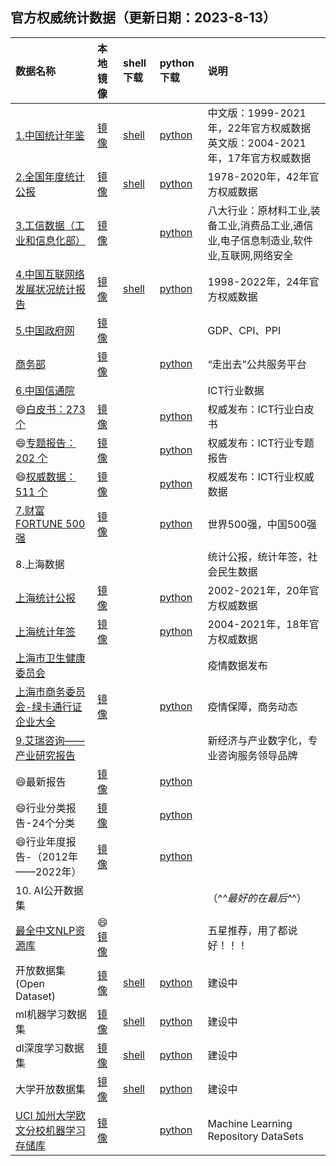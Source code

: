 ## 官方权威统计数据（更新日期：2023-8-13）

|数据名称|本地镜像|shell下载|python下载|说明|
|:----|:----|:----|:----|:----|
|[1.中国统计年鉴](http://www.stats.gov.cn/sj/ndsj/)|[镜像](./data-tjnq.md)|[shell](../code/tjnq.md)|[python](../code/tjnq.py)|中文版：1999-2021年，22年官方权威数据  英文版：2004-2021年，17年官方权威数据
|[2.全国年度统计公报](http://www.stats.gov.cn/sj/tjgb/ndtjgb/) |[镜像](./data-tjgb.md) |[shell](../code/tjgb.md)|[python](../code/tjgb.py)|1978-2020年，42年官方权威数据
|[3.工信数据（工业和信息化部）](https://www.miit.gov.cn/gxsj/index.html) |[镜像](./data-miit.md)| |[python](../code/miit.py)|八大行业：原材料工业,装备工业,消费品工业,通信业,电子信息制造业,软件业,互联网,网络安全|  
|[4.中国互联网络发展状况统计报告](http://www.cnnic.net.cn/6/86/88/index.html)|[镜像](./data-internet.md)|[shell](../code/internet.md)|[python](../code/internet.py)|1998-2022年，24年官方权威数据
|[5.中国政府网](http://www.gov.cn/shuju/index.htm)|[镜像](./data-gov.md)| | |GDP、CPI、PPI |
|[商务部](http://www.caict.ac.cn/kxyj/) |[镜像](./data-guojia.md)| | [python](../code/guojia.py) |“走出去”公共服务平台 |
|[6.中国信通院](http://www.caict.ac.cn/kxyj/) | | | |ICT行业数据 |
|😄[白皮书：273 个](http://www.caict.ac.cn/kxyj/qwfb/bps)|[镜像](./data-caict-bps.md)| |[python](../code/caict-bps.py)|权威发布：ICT行业白皮书|
|😄[专题报告：202 个](http://www.caict.ac.cn/kxyj/qwfb)|[镜像](./data-caict-ztbg.md)| |[python](../code/caict-bg.py)|权威发布：ICT行业专题报告|
|😄[权威数据：511 个](http://www.caict.ac.cn/kxyj/qwfb/qwsj/)|[镜像](./data-caict-qwsj.md)| |[python](../code/caict-qwsj.py)|权威发布：ICT行业权威数据|
|[7.财富FORTUNE 500强](https://www.fortunechina.com/rankings/node_11663.htm)|[镜像](../top/t500.md)| |[python](../code/test.py)|世界500强，中国500强|  
| 8.上海数据                                                                 | | | |统计公报，统计年签，社会民生数据|
| [上海统计公报](http://tjj.sh.gov.cn/tjgb/index.html)                         |[镜像](./data-sh.md)| |[python](../code/shtjgb.py)|2002-2021年，20年官方权威数据|
| [上海统计年签](http://tjj.sh.gov.cn/tjnj/index.html)                         |[镜像](./data-sh.md)| |[python](../code/shtjnq.py)|2004-2021年，18年官方权威数据|
| [上海市卫生健康委员会](https://wsjkw.sh.gov.cn/xwfb/index.html)                  | | | |疫情数据发布|
| [上海市商务委员会-绿卡通行证企业大全](https://sww.sh.gov.cn/swdt/index.html)            |[镜像](./data-sh-yq.md)| |[python](../code/shyq.py)|疫情保障，商务动态|
| [9.艾瑞咨询——产业研究报告](https://www.iresearch.com.cn/report.shtml)            | | | |新经济与产业数字化，专业咨询服务领导品牌|  
| 😄最新报告                                                                 |[镜像](./data-report.md)| |[python](../code/test.py)||
| 😄行业分类报告-24个分类                                                         |[镜像](./data-report-type.md)| |[python](../code/test.py)||
| 😄行业年度报告-（2012年——2022年）                                                |[镜像](./data-report-year.md)|    |[python](../code/test.py)||
| 10. AI公开数据集                                                            | | | |（^_^最好的在最后^_^）|
| [最全中文NLP资源库](https://github.com/fighting41love/funNLP)                 |😄[镜像](../ai/funnlp.md)| | |五星推荐，用了都说好！！！|
| 开放数据集(Open Dataset)                                                    |[镜像](../ai/funnlp.md)|[shell](../code/test.md)|[python](../code/test.py)|建设中|  
| ml机器学习数据集                                                              |[镜像](../ai/funnlp.md)|[shell](../code/test.md)|[python](../code/test.py)|建设中|
| dl深度学习数据集                                                              |[镜像](../ai/funnlp.md)|[shell](../code/test.md)|[python](../code/test.py)|建设中|
| 大学开放数据集                                                                |[镜像](../ai/funnlp.md)|[shell](../code/test.md)|[python](../code/test.py)|建设中|
| [UCI 加州大学欧文分校机器学习存储库](http://archive.ics.uci.edu/ml/datasets.php)      |[镜像](../ai/uci.md)| |[python](../code/test.py)|Machine Learning Repository DataSets

  
  